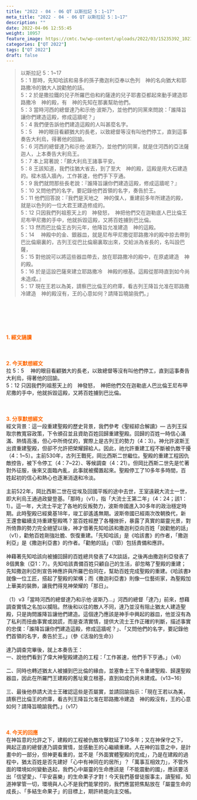 ```yaml
---
title: "2022 - 04 - 06 QT 以斯拉記 5：1~17"
meta_title: "2022 - 04 - 06 QT 以斯拉記 5：1~17"
description: ""
date: 2022-04-06 12:55:45
weight: 10957
feature_image: https://cmtc.tw/wp-content/uploads/2022/03/15235392_10211799862337740_180693556567566654_o-1.webp
categories: ["QT 2022"]
tags: ["QT 2022"]
draft: false
---
```


<blockquote>以斯拉記 5：1~17<br />
5：1 那時，先知哈該和易多的孫子撒迦利亞奉以色列　神的名向猶大和耶路撒冷的猶大人說勸勉的話。<br />
5：2 於是撒拉鐵的兒子所羅巴伯和約薩達的兒子耶書亞都起來動手建造耶路撒冷　神的殿，有　神的先知在那裏幫助他們。<br />
5：3 當時河西的總督達乃和示他‧波斯乃，並他們的同黨來問說：「誰降旨讓你們建造這殿，修成這牆呢？」<br />
5：4 我們便告訴他們建造這殿的人叫甚麼名字。<br />
5：5 　神的眼目看顧猶大的長老，以致總督等沒有叫他們停工，直到這事奏告大利烏，得著他的回諭。<br />
5：6 河西的總督達乃和示他‧波斯乃，並他們的同黨，就是住河西的亞法薩迦人，上本奏告大利烏王。<br />
5：7 本上寫著說：「願大利烏王諸事平安。<br />
5：8 王該知道，我們往猶大省去，到了至大　神的殿，這殿是用大石建造的。樑木插入牆內，工作甚速，他們手下亨通。<br />
5：9 我們就問那些長老說：『誰降旨讓你們建造這殿，修成這牆呢？』<br />
5：10 又問他們的名字，要記錄他們首領的名字，奏告於王。<br />
5：11 他們回答說：『我們是天地之　神的僕人，重建前多年所建造的殿，就是以色列的一位大君王建造修成的。<br />
5：12 只因我們列祖惹天上的　神發怒，　神把他們交在迦勒底人巴比倫王尼布甲尼撒的手中，他就拆毀這殿，又將百姓擄到巴比倫。<br />
5：13 然而巴比倫王古列元年，他降旨允准建造　神的這殿。<br />
5：14 　神殿中的金、銀器皿，就是尼布甲尼撒從耶路撒冷的殿中掠去帶到巴比倫廟裏的，古列王從巴比倫廟裏取出來，交給派為省長的，名叫設巴薩，<br />
5：15 對他說可以將這些器皿帶去，放在耶路撒冷的殿中，在原處建造　神的殿。<br />
5：16 於是這設巴薩來建立耶路撒冷　神殿的根基。這殿從那時直到如今尚未造成。』<br />
5：17 現在王若以為美，請察巴比倫王的府庫，看古列王降旨允准在耶路撒冷建造　神的殿沒有，王的心意如何？請降旨曉諭我們。」</blockquote><br />
&nbsp;<br />
<br />
&nbsp;<br />
<br />
<span style="color: #ff6600;"><strong>1. </strong><strong>經文誦讀</strong></span><br />
<br />
<span style="color: #ff6600;"><strong> </strong></span><br />
<br />
<span style="color: #ff6600;"><strong>2. 今天默想</strong><strong>經文<br />
</strong></span>拉 5：5 　神的眼目看顧猶大的長老，以致總督等沒有叫他們停工，直到這事奏告大利烏，得著他的回諭。<br />
5：12 只因我們列祖惹天上的　神發怒，　神把他們交在迦勒底人巴比倫王尼布甲尼撒的手中，他就拆毀這殿，又將百姓擄到巴比倫。<br />
<br />
&nbsp;<br />
<br />
<span style="color: #ff6600;"><strong>3. 分享默想經文<br />
</strong></span>經文背景：這一段重建聖殿的歷史背景，我們參考《聖經綜合解讀》— 古列王採取宗教寬容政策，下令頒召並且資助百姓回歸重建聖殿。回歸的百姓一時信心滿滿、熱情高漲，但心中所倚仗的，實際上是古列王的勢力（4：3）。神允許波斯王出資重建聖殿，但卻不允許把榮耀歸給人。因此，祂允許重建工程不斷被仇敵干擾（4：1~5）。主前530年，古列王戰死，岡比西斯二世繼位。聖殿的重建工程因仇敵控告，被下令停工（4：7~22）、等候調查（4：21）。但岡比西斯二世先是忙著對外征服，後來又面臨內亂，此事就被擱置起來。聖殿停工了10多年多時間，百姓起初的信心和熱心也逐漸消退和冷淡。<br />
<br />
主前522年，岡比西斯二世在從埃及回國平叛的途中去世，王室遠親大流士一世，即大利烏王通過政變登基。「那時」（v1），指「大流士王第二年」（4：24；該1：1）。這一年，大流士平定了各地的反叛勢力，波斯帝國進入30多年的政治穩定時期。此時聖殿已經奠基18年，竣工卻遙遙無期。波斯帝國已經兩次改朝換代，新王還會繼續支持重建聖殿嗎？當百姓經歷了各種挫折，暴露了真實的屬靈光景，對所倚靠的勢力完全絕望以後，神才借著先知哈該和撒迦利亞向百姓「說勸勉的話」（v1），勸勉百姓剛強壯膽、恢復重建。「先知哈該」是《哈該書》的作者，「撒迦利亞」是《撒迦利亞書》的作者。「勸勉的話」（1節）包括責備和應許。<br />
<br />
神藉著先知哈該向被擄回歸的百姓總共發表了4次談話，之後再由撒迦利亞發表了8個異象（亞1：7）。先知哈該責備百姓只顧自己的生活，卻忽略了聖殿的重建；先知撒迦利亞則宣告神應許與所羅巴伯同在，幫助百姓完成聖殿的重建。《哈該書》就像一位工匠，搭起了聖殿的架構；而《撒迦利亞書》則像一位藝術家，為聖殿加上華美的裝飾，讓我們得見神榮耀的「那日」。<br />
<br />
（1）v3「當時河西的總督達乃和示他‧波斯乃…」河西的總督「達乃」前來，想藉調查實情之名加以攔阻。然後和以往的敵人不同，達乃並沒有阻止猶太人建造聖殿，只是詢問誰降旨讓他們建造。這個達乃應該是神手中興起的器皿，他並沒有為了私利而扭曲事實或說謊，而是查清實情，提供大流士王作正確的判斷，描述事實的忠僕：「誰降旨讓你們建造這殿，修成這牆呢？」、「又問他們的名字，要記錄他們首領的名字，奏告於王。」（參《活潑的生命》）<br />
<br />
達乃調查完畢後，就上本奏告王：<br />
一、說他們看到了偉大神聖殿建造的工程：「工作甚速，他們手下亨通。」（v8）<br />
<br />
二、同時也轉述猶太人被擄到巴比倫的緣由，並塞魯士王下令重建聖殿、歸還聖殿器皿，因此在所羅門王建殿的舊址奠立根基，直到如成仍尚未建成。（v13~16）<br />
<br />
三、最後他恭請大流士王確認這些是否屬實，並請回諭指示：「現在王若以為美，請察巴比倫王的府庫，看古列王降旨允准在耶路撒冷建造　神的殿沒有，王的心意如何？請降旨曉諭我們。」（v17）<br />
<br />
&nbsp;<br />
<br />
<span style="color: #ff6600;"><strong>4. 今天的回應<br />
</strong></span>在神旨意的允許之下，建殿的工程被仇敵攻擊耽延了10多年；又在神保守之下，興起正直的總督達乃調查實情，並感動王的心繼續重建。人在神的旨意之中，是計畫中的一部分，但神更看重的，並不是「外面實體聖殿的完成」，乃是在建殿的過程中，猶太百姓是否先建好「心中有神同在的居所」？「萬事互相效力」，不管外面的環境如何變動迭起，我們心中屬靈的生命應該是「不能震動的國」，應該要活出「信望愛」、「平安喜樂」的生命果子才對！今天我們基督徒服事主，讀聖經，知道神掌管一切，環境與人心不是我們能掌控的，我們應當把焦點放在「屬靈生命的成長」、「多結生命果子」的目標上，期許終能向主交帳。<br />
<br />
&nbsp;<br />
<br />
&nbsp;
        